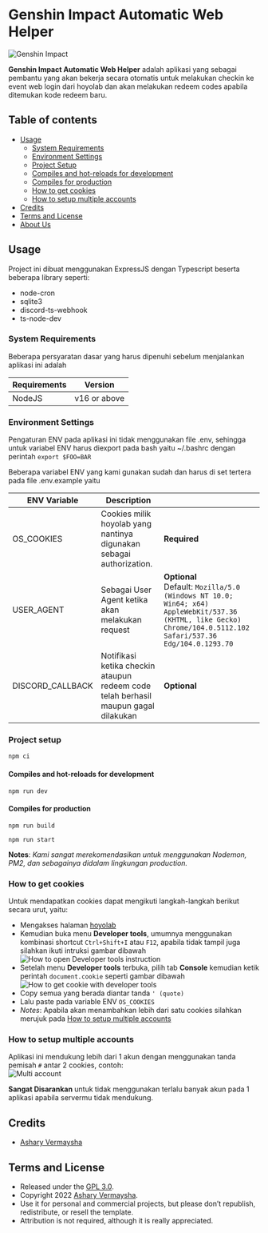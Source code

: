 # Genshin Impact Automatic Web Helper

![Genshin Impact](https://www.gensh.in/wallpaper/genshin/genshin_16.png)

**Genshin Impact Automatic Web Helper** adalah aplikasi yang sebagai pembantu yang akan bekerja secara otomatis untuk melakukan checkin ke event web login dari hoyolab dan akan melakukan redeem codes apabila ditemukan kode redeem baru.

## Table of contents

- [Usage](#usage)
  - [System Requirements](#system-requirements)
  - [Environment Settings](#environment-settings)
  - [Project Setup](#project-setup)
  - [Compiles and hot-reloads for development](#compiles-and-hot-reloads-for-development)
  - [Compiles for production](#compiles-for-production)
  - [How to get cookies](#how-to-get-cookies)
  - [How to setup multiple accounts](#how-to-setup-multiple-accounts)
- [Credits](#credits)
- [Terms and License](#terms-and-license)
- [About Us](#about-us)

## Usage

Project ini dibuat menggunakan ExpressJS dengan Typescript beserta beberapa library seperti:

- node-cron
- sqlite3
- discord-ts-webhook
- ts-node-dev

### System Requirements

Beberapa persyaratan dasar yang harus dipenuhi sebelum menjalankan aplikasi ini adalah

| Requirements | Version      |
| ------------ | ------------ |
| NodeJS       | v16 or above |

### Environment Settings

Pengaturan ENV pada aplikasi ini tidak menggunakan file .env, sehingga untuk variabel ENV harus diexport pada bash yaitu ~/.bashrc dengan perintah `export $FOO=BAR`

Beberapa variabel ENV yang kami gunakan sudah dan harus di set tertera pada file .env.example yaitu

| ENV Variable     | Description                                                                         |                                                                                                                                                                     |
| ---------------- | ----------------------------------------------------------------------------------- | ------------------------------------------------------------------------------------------------------------------------------------------------------------------- |
| OS_COOKIES       | Cookies milik hoyolab yang nantinya digunakan sebagai authorization.                | **Required**                                                                                                                                                        |
| USER_AGENT       | Sebagai User Agent ketika akan melakukan request                                    | **Optional** <br> Default: `Mozilla/5.0 (Windows NT 10.0; Win64; x64) AppleWebKit/537.36 (KHTML, like Gecko) Chrome/104.0.5112.102 Safari/537.36 Edg/104.0.1293.70` |
| DISCORD_CALLBACK | Notifikasi ketika checkin ataupun redeem code telah berhasil maupun gagal dilakukan | **Optional**                                                                                                                                                        |

### Project setup

```
npm ci
```

#### Compiles and hot-reloads for development

```
npm run dev
```

#### Compiles for production

```
npm run build
```

```
npm run start
```

**Notes**: _Kami sangat merekomendasikan untuk menggunakan Nodemon, PM2, dan sebagainya didalam lingkungan production._

### How to get cookies

Untuk mendapatkan cookies dapat mengikuti langkah-langkah berikut secara urut, yaitu:

- Mengakses halaman [hoyolab](https://hoyolab.com)
- Kemudian buka menu **Developer tools**, umumnya menggunakan kombinasi shortcut `Ctrl+Shift+I` atau `F12`, apabila tidak tampil juga silahkan ikuti intruksi gambar dibawah <br>
  ![How to open Developer tools instruction](https://i.imgur.com/TTsl6aA.png)
- Setelah menu **Developer tools** terbuka, pilih tab **Console** kemudian ketik perintah `document.cookie` seperti gambar dibawah <br>
  ![How to get cookie with developer tools](https://i.imgur.com/z0V8HbJ.png)
- Copy semua yang berada diantar tanda `' (quote)`
- Lalu paste pada variable ENV `OS_COOKIES`
- _Notes_: Apabila akan menambahkan lebih dari satu cookies silahkan merujuk pada [How to setup multiple accounts](#how-to-setup-multiple-accounts)

### How to setup multiple accounts

Aplikasi ini mendukung lebih dari 1 akun dengan menggunakan tanda pemisah `#` antar 2 cookies, contoh: <br>
![Multi account](https://i.imgur.com/dvyZbEW.png)

**Sangat Disarankan** untuk tidak menggunakan terlalu banyak akun pada 1 aplikasi apabila servermu tidak mendukung.

## Credits

- [Ashary Vermaysha](https://vermaysha.com/)

## Terms and License

- Released under the [GPL 3.0](https://www.gnu.org/licenses/gpl-3.0.html).
- Copyright 2022 [Ashary Vermaysha](https://vermaysha.com/).
- Use it for personal and commercial projects, but please don’t republish, redistribute, or resell the template.
- Attribution is not required, although it is really appreciated.
